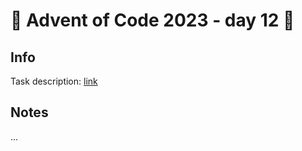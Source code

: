 # 🎄 Advent of Code 2023 - day 12 🎄

## Info

Task description: [link](https://adventofcode.com/2023/day/12)

## Notes

...
